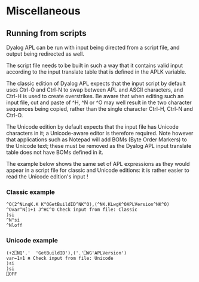 <h1 class="heading"><span class="name">Miscellaneous</span></h1>

## Running from scripts

Dyalog APL can be run with input being directed from a script file, and output being redirected as well.

The script file needs to be built in such a way that it contains valid input according to the input translate table that is defined in the APLK variable.

The classic edition of Dyalog APL expects that the input script by default uses Ctrl-O and Ctrl-N to swap between APL and ASCII characters, and Ctrl-H is used to create overstrikes. Be aware that when editing such an input file, cut and paste of ^H, ^N or ^O may well result in the two character sequences being copied, rather than the single character Ctrl-H, Ctrl-N and Ctrl-O.

The Unicode edition by default expects that the input file has Unicode characters in it; a Unicode-aware editor is therefore required. Note however that applications such as Notepad will add BOMs (Byte Order Markers) to the Unicode text; these must be removed as the Dyalog APL input translate table does not have BOMs defined in it.

The example below shows the same set of APL expressions as they would appear in a script file for classic and Unicode editions: it is rather easier to read the Unicode edition's input !

### Classic example
```apl
^O(2^NLnqK.K K^OGetBuildID^NK^O),(^NK.KLwgK^OAPLVersion^NK^O)
^Ovar^N[1+1 J^HC^O Check input from file: Classic
)si
^N"si
^Nloff
```

### Unicode example
```apl
(+2⎕NQ'.'  'GetBuildID'),('.'⎕WG'APLVersion')
var←1÷1 ⍝ Check input from file: Unicode
)si
)si
⎕OFF
```
